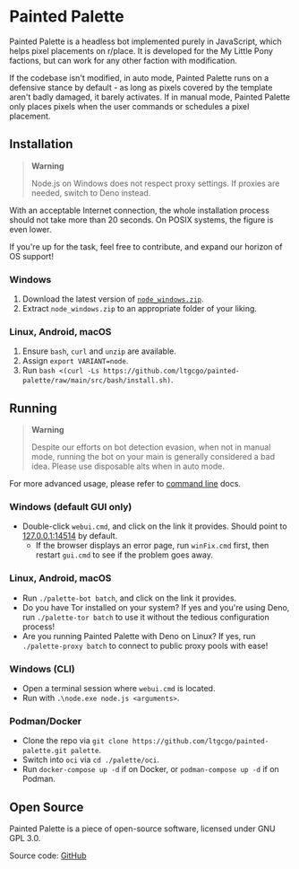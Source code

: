 # Painted Palette
Painted Palette is a headless bot implemented purely in JavaScript, which helps pixel placements on r/place. It is developed for the My Little Pony factions, but can work for any other faction with modification.

If the codebase isn't modified, in auto mode, Painted Palette runs on a defensive stance by default - as long as pixels covered by the template aren't badly damaged, it barely activates. If in manual mode, Painted Palette only places pixels when the user commands or schedules a pixel placement.

## Installation
> **Warning**
> 
> Node.js on Windows does not respect proxy settings. If proxies are needed, switch to Deno instead.

With an acceptable Internet connection, the whole installation process should not take more than 20 seconds. On POSIX systems, the figure is even lower.

If you're up for the task, feel free to contribute, and expand our horizon of OS support!

### Windows
1. Download the latest version of [`node_windows.zip`](https://github.com/ltgcgo/painted-palette/releases/latest/download/node_windows.zip).
2. Extract `node_windows.zip` to an appropriate folder of your liking.

### Linux, Android, macOS
1. Ensure `bash`, `curl` and `unzip` are available.
2. Assign `export VARIANT=node`.
3. Run `bash <(curl -Ls https://github.com/ltgcgo/painted-palette/raw/main/src/bash/install.sh)`.

## Running
> **Warning**
> 
> Despite our efforts on bot detection evasion, when not in manual mode, running the bot on your main is generally considered a bad idea. Please use disposable alts when in auto mode.

For more advanced usage, please refer to [command line](cli.md) docs.

### Windows (default GUI only)
* Double-click `webui.cmd`, and click on the link it provides. Should point to <a target="_blank" href="http://127.0.0.1:14514/">127.0.0.1:14514</a> by default.
  * If the browser displays an error page, run `winFix.cmd` first, then restart `gui.cmd` to see if the problem goes away.

### Linux, Android, macOS

* Run `./palette-bot batch`, and click on the link it provides.
* Do you have Tor installed on your system? If yes and you're using Deno, run `./palette-tor batch` to use it without the tedious configuration process!
* Are you running Painted Palette with Deno on Linux? If yes, run `./palette-proxy batch` to connect to public proxy pools with ease!

### Windows (CLI)
* Open a terminal session where `webui.cmd` is located.
* Run with `.\node.exe node.js <arguments>`.

### Podman/Docker
* Clone the repo via `git clone https://github.com/ltgcgo/painted-palette.git palette`.
* Switch into `oci` via `cd ./palette/oci`.
* Run `docker-compose up -d` if on Docker, or `podman-compose up -d` if on Podman.

## Open Source
Painted Palette is a piece of open-source software, licensed under GNU GPL 3.0.

Source code: [GitHub](https://github.com/ltgcgo/painted-palette)